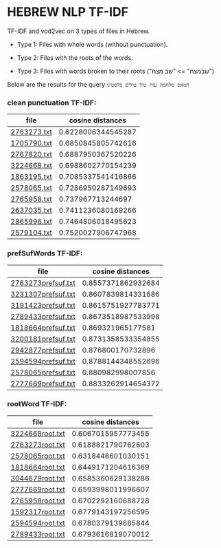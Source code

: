 # HEBREW NLP TF-IDF

TF-IDF and vod2vec on 3 types of files in Hebrew.

* Type 1: Files with whole words (without punctuation).

* Type 2: Files with the roots of the words.

* Type 3: Files with words broken to their roots ("שבמצח" => "שב מצח")

Below are the results for the query
`חמאס מלחמה עזה טיל טילים פלסטיני`

### clean punctuation TF-IDF:

| file | cosine distances |
| ------------- | ------------- |
| [2763273.txt](docs/Clean_Punctuation/2763273.txt)|0.6228006344545287|
| [1705790.txt](docs/Clean_Punctuation/1705790.txt)|0.6850845805742616|
| [2767820.txt](docs/Clean_Punctuation/2767820.txt)|0.6887950367520226|
| [3224668.txt](docs/Clean_Punctuation/3224668.txt)|0.6988602770154239|
| [1863195.txt](docs/Clean_Punctuation/1863195.txt)|0.7085337541416866|
| [2578065.txt](docs/Clean_Punctuation/2578065.txt)|0.7286950287149693|
| [2765958.txt](docs/Clean_Punctuation/2765958.txt)|0.737967713244697|
| [2637035.txt](docs/Clean_Punctuation/2637035.txt)|0.7411236080169266|
| [2865996.txt](docs/Clean_Punctuation/2865996.txt)|0.7464806018495623|
| [2579104.txt](docs/Clean_Punctuation/2579104.txt)|0.7520027906747968|

### prefSufWords TF-IDF:

| file | cosine distances |
| ------------- | ------------- |
| [2763273prefsuf.txt](docs/Clean_Punctuation/2763273prefsuf.txt)|0.8557371862932684|
| [3231307prefsuf.txt](docs/Clean_Punctuation/3231307prefsuf.txt)|0.8607839814331686|
| [3191423prefsuf.txt](docs/Clean_Punctuation/3191423prefsuf.txt)|0.8615751927783771|
| [2789433prefsuf.txt](docs/Clean_Punctuation/2789433prefsuf.txt)|0.8673518987533998|
| [1818664prefsuf.txt](docs/Clean_Punctuation/1818664prefsuf.txt)|0.869321965177581|
| [3200181prefsuf.txt](docs/Clean_Punctuation/3200181prefsuf.txt)|0.8731358533354855|
| [2942877prefsuf.txt](docs/Clean_Punctuation/2942877prefsuf.txt)|0.876800170732896|
| [2594594prefsuf.txt](docs/Clean_Punctuation/2594594prefsuf.txt)|0.8788144348552696|
| [2578065prefsuf.txt](docs/Clean_Punctuation/2578065prefsuf.txt)|0.880982998007856|
| [2777669prefsuf.txt](docs/Clean_Punctuation/2777669prefsuf.txt)|0.8833262914654372|

### rootWord TF-IDF:

| file | cosine distances |
| ------------- | ------------- |
| [3224668root.txt](docs/Clean_Punctuation/3224668root.txt)|0.6067015957773455|
| [2763273root.txt](docs/Clean_Punctuation/2763273root.txt)|0.6188821790762603|
| [2578065root.txt](docs/Clean_Punctuation/2578065root.txt)|0.6318448601030151|
| [1818664root.txt](docs/Clean_Punctuation/1818664root.txt)|0.6449171204616369|
| [3044679root.txt](docs/Clean_Punctuation/3044679root.txt)|0.6585360629138286|
| [2777669root.txt](docs/Clean_Punctuation/2777669root.txt)|0.6593998011996607|
| [2765958root.txt](docs/Clean_Punctuation/2765958root.txt)|0.6702292160688728|
| [1592317root.txt](docs/Clean_Punctuation/1592317root.txt)|0.6779143197256595|
| [2594594root.txt](docs/Clean_Punctuation/2594594root.txt)|0.6780379139685844|
| [2789433root.txt](docs/Clean_Punctuation/2789433root.txt)|0.6793616819070012|